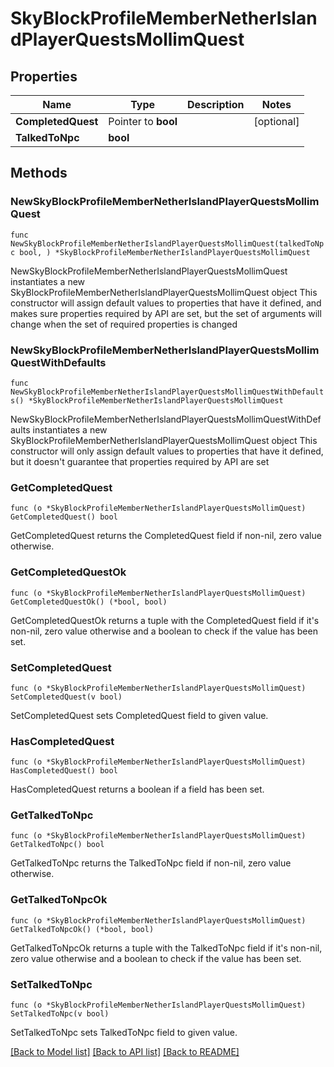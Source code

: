 # SkyBlockProfileMemberNetherIslandPlayerQuestsMollimQuest

## Properties

Name | Type | Description | Notes
------------ | ------------- | ------------- | -------------
**CompletedQuest** | Pointer to **bool** |  | [optional] 
**TalkedToNpc** | **bool** |  | 

## Methods

### NewSkyBlockProfileMemberNetherIslandPlayerQuestsMollimQuest

`func NewSkyBlockProfileMemberNetherIslandPlayerQuestsMollimQuest(talkedToNpc bool, ) *SkyBlockProfileMemberNetherIslandPlayerQuestsMollimQuest`

NewSkyBlockProfileMemberNetherIslandPlayerQuestsMollimQuest instantiates a new SkyBlockProfileMemberNetherIslandPlayerQuestsMollimQuest object
This constructor will assign default values to properties that have it defined,
and makes sure properties required by API are set, but the set of arguments
will change when the set of required properties is changed

### NewSkyBlockProfileMemberNetherIslandPlayerQuestsMollimQuestWithDefaults

`func NewSkyBlockProfileMemberNetherIslandPlayerQuestsMollimQuestWithDefaults() *SkyBlockProfileMemberNetherIslandPlayerQuestsMollimQuest`

NewSkyBlockProfileMemberNetherIslandPlayerQuestsMollimQuestWithDefaults instantiates a new SkyBlockProfileMemberNetherIslandPlayerQuestsMollimQuest object
This constructor will only assign default values to properties that have it defined,
but it doesn't guarantee that properties required by API are set

### GetCompletedQuest

`func (o *SkyBlockProfileMemberNetherIslandPlayerQuestsMollimQuest) GetCompletedQuest() bool`

GetCompletedQuest returns the CompletedQuest field if non-nil, zero value otherwise.

### GetCompletedQuestOk

`func (o *SkyBlockProfileMemberNetherIslandPlayerQuestsMollimQuest) GetCompletedQuestOk() (*bool, bool)`

GetCompletedQuestOk returns a tuple with the CompletedQuest field if it's non-nil, zero value otherwise
and a boolean to check if the value has been set.

### SetCompletedQuest

`func (o *SkyBlockProfileMemberNetherIslandPlayerQuestsMollimQuest) SetCompletedQuest(v bool)`

SetCompletedQuest sets CompletedQuest field to given value.

### HasCompletedQuest

`func (o *SkyBlockProfileMemberNetherIslandPlayerQuestsMollimQuest) HasCompletedQuest() bool`

HasCompletedQuest returns a boolean if a field has been set.

### GetTalkedToNpc

`func (o *SkyBlockProfileMemberNetherIslandPlayerQuestsMollimQuest) GetTalkedToNpc() bool`

GetTalkedToNpc returns the TalkedToNpc field if non-nil, zero value otherwise.

### GetTalkedToNpcOk

`func (o *SkyBlockProfileMemberNetherIslandPlayerQuestsMollimQuest) GetTalkedToNpcOk() (*bool, bool)`

GetTalkedToNpcOk returns a tuple with the TalkedToNpc field if it's non-nil, zero value otherwise
and a boolean to check if the value has been set.

### SetTalkedToNpc

`func (o *SkyBlockProfileMemberNetherIslandPlayerQuestsMollimQuest) SetTalkedToNpc(v bool)`

SetTalkedToNpc sets TalkedToNpc field to given value.



[[Back to Model list]](../README.md#documentation-for-models) [[Back to API list]](../README.md#documentation-for-api-endpoints) [[Back to README]](../README.md)



